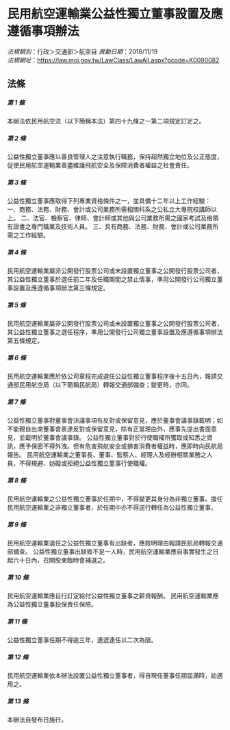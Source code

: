 # 民用航空運輸業公益性獨立董事設置及應遵循事項辦法

*法規類別*：行政＞交通部＞航空目
*異動日期*：2018/11/19  
*法規網址*：https://law.moj.gov.tw/LawClass/LawAll.aspx?pcode=K0090082



## 法條
##### 第 1 條
本辦法依民用航空法（以下簡稱本法）第四十九條之一第二項規定訂定之。

##### 第 2 條
公益性獨立董事應以善良管理人之注意執行職務，保持超然獨立地位及公正態度，促使民用航空運輸業善盡維護飛航安全及保障消費者權益之社會責任。

##### 第 3 條
公益性獨立董事應取得下列專業資格條件之一，並具備十二年以上工作經驗：
一、商務、法務、財務、會計或公司業務所需相關科系之公私立大專院校講師以上。
二、法官、檢察官、律師、會計師或其他與公司業務所需之國家考試及格領有證書之專門職業及技術人員。
三、具有商務、法務、財務、會計或公司業務所需之工作經驗。

##### 第 4 條
民用航空運輸業屬非公開發行股票公司或未設置獨立董事之公開發行股票公司者，其公益性獨立董事於選任前二年及任職期間之禁止情事，準用公開發行公司獨立董事設置及應遵循事項辦法第三條規定。

##### 第 5 條
民用航空運輸業屬非公開發行股票公司或未設置獨立董事之公開發行股票公司者，其公益性獨立董事之選任程序，準用公開發行公司獨立董事設置及應遵循事項辦法第五條規定。

##### 第 6 條
民用航空運輸業應於依公司章程完成選任公益性獨立董事程序後十五日內，報請交通部民用航空局（以下簡稱民航局）轉報交通部備查；變更時，亦同。

##### 第 7 條
公益性獨立董事對董事會決議事項有反對或保留意見，應於董事會議事錄載明；如不能親自出席董事會表達反對或保留意見，除有正當理由外，應事先提出書面意見，並載明於董事會議事錄。
公益性獨立董事對於行使職權所獲取或知悉之資訊，應予保密不得外洩。但有危害飛航安全或損害消費者權益時，應即時向民航局報告。
民用航空運輸業之董事長、董事、監察人、經理人及經辦相關業務之人員，不得規避、妨礙或拒絕公益性獨立董事行使職權。

##### 第 8 條
民用航空運輸業之公益性獨立董事於任期中，不得變更其身分為非獨立董事。擔任民用航空運輸業之非獨立董事者，於任期中亦不得逕行轉任為公益性獨立董事。

##### 第 9 條
民用航空運輸業選任之公益性獨立董事有出缺者，應敘明理由報請民航局轉報交通部備查。
公益性獨立董事出缺致不足一人時，民用航空運輸業應自事實發生之日起六十日內，召開股東臨時會補選之。

##### 第 10 條
民用航空運輸業應自行訂定給付公益性獨立董事之薪資報酬。
民用航空運輸業應為公益性獨立董事投保責任保險。

##### 第 11 條
公益性獨立董事任期不得逾三年，連選連任以二次為限。

##### 第 12 條
民用航空運輸業依本辦法設置公益性獨立董事者，得自現任董事任期屆滿時，始適用之。

##### 第 13 條
本辦法自發布日施行。



